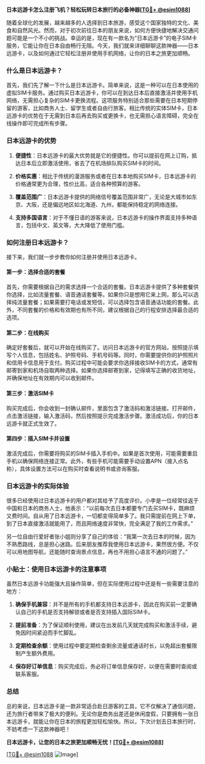 **日本远游卡怎么注册飞机？轻松玩转日本旅行的必备神器[[TG💪+ @esim1088](https://t.me/s/esim1088)]**

随着全球化的发展，越来越多的人选择到日本旅游，感受这个国家独特的文化、美食和自然风光。然而，对于初次前往日本的朋友来说，如何方便快捷地解决交通问题可能是一个不小的挑战。幸运的是，现在有一款名为“日本远游卡”的电子SIM卡服务，它能让你在日本自由畅行无阻。今天，我们就来详细聊聊这款神器——日本远游卡，以及如何通过它轻松注册并使用手机网络，让你的日本之旅更加顺畅。

### 什么是日本远游卡？

首先，我们先了解一下什么是日本远游卡。简单来说，这是一种可以在日本使用的虚拟SIM卡服务。通过购买日本远游卡，你可以在到达日本后直接激活并使用手机网络，无需担心复杂的SIM卡更换流程。这项服务特别适合那些需要在日本短期停留的游客，比如商务人士、留学生或者自由行旅客。相比传统的实体SIM卡，日本远游卡的优势在于无需到日本后再去购买或更换卡，也无需担心语言障碍，完全在线操作即可完成所有步骤。

### 日本远游卡的优势

1. **便捷性**：日本远游卡的最大优势就是它的便捷性。你可以提前在网上订购，抵达日本后立即激活使用，省去了在机场排队购买SIM卡的时间。
   
2. **价格实惠**：相比于传统的漫游服务或者在日本本地购买SIM卡，日本远游卡的价格通常更为合理，性价比高，适合各种预算的游客。

3. **覆盖范围广**：日本远游卡提供的网络信号覆盖范围非常广，无论是大城市如东京、大阪，还是偏远地区如北海道、九州，都能保持稳定的网络连接。

4. **支持多国语言**：对于不懂日语的游客来说，日本远游卡的操作界面支持多种语言，包括中文、英文等，大大降低了使用门槛。

### 如何注册日本远游卡？

接下来，我们就一步步教你如何注册并使用日本远游卡。

#### 第一步：选择合适的套餐

首先，你需要根据自己的需求选择一个合适的套餐。日本远游卡提供了多种套餐供你选择，比如流量套餐、语音通话套餐等。如果你只是想用它来上网，那么可以选择纯流量套餐；如果需要打电话或发短信，可以选择包含语音通话功能的套餐。此外，不同套餐的价格和有效期也有所不同，建议根据自己的行程安排选择最合适的选项。

#### 第二步：在线购买

确定好套餐后，就可以开始在线购买了。访问日本远游卡的官方网站，按照提示填写个人信息，包括姓名、护照号码、手机号码等。同时，你需要提供你的护照照片和信用卡信息用于支付。购买过程中可能会要求你选择接收SIM卡的方式，通常有邮寄到家和机场自取两种选择。如果你选择邮寄到家，记得填写正确的收货地址，并确保地址在有效期内可以收到邮件。

#### 第三步：激活SIM卡

购买完成后，你会收到一封确认邮件，里面包含了激活码和激活链接。打开邮件，点击激活链接，输入激活码，然后按照提示完成激活步骤。激活成功后，你的日本远游卡就正式生效了。

#### 第四步：插入SIM卡并设置

激活完成后，你需要将购买的SIM卡插入手机中。如果是首次使用，可能需要重启手机以确保网络连接正常。此外，有些手机可能需要手动设置APN（接入点名称），具体设置方法可以在购买时查看说明书或咨询客服。

### 日本远游卡的实际体验

很多已经使用过日本远游卡的用户都对其给予了高度评价。小李是一位经常往返于中国和日本的商务人士，他表示：“以前每次去日本都要专门去买SIM卡，既麻烦又费时间。自从用了日本远游卡，一切都变得简单多了。我只需提前在网上下单，到了日本直接激活就能用了，而且网络速度非常快，完全满足了我的工作需求。”

另一位自由行爱好者张小姐则分享了自己的体验：“我第一次去日本的时候，因为不熟悉路线，总是担心迷路。后来朋友推荐我使用日本远游卡，果然很方便。不仅可以用地图导航，还能随时查询景点信息，再也不用担心语言不通的问题了。”

### 小贴士：使用日本远游卡的注意事项

虽然日本远游卡功能强大且操作简单，但在实际使用过程中还是有一些需要注意的地方：

1. **确保手机兼容**：并不是所有的手机都支持日本远游卡，因此在购买前一定要确认自己的手机是否支持解锁或者是否支持插入国际SIM卡。

2. **提前准备**：为了保证顺利使用，建议在出发前几天就完成购买和激活手续，避免因时间紧迫而手忙脚乱。

3. **定期检查余额**：使用过程中要定期检查剩余流量或通话时长，以免超出套餐限制产生额外费用。

4. **保存好订单信息**：购买完成后，务必将订单信息保存好，以便在需要时查阅或联系客服。

### 总结

总的来说，日本远游卡是一款非常适合赴日游客的工具，它不仅解决了通信问题，还为旅行者带来了极大的便利。无论你是商务出差还是休闲度假，只要拥有一张日本远游卡，就能让你在日本的旅程更加轻松愉快。所以，下次计划去日本旅行时，不妨考虑一下这款神器吧！

**日本远游卡，让您的日本之旅更加顺畅无忧！[[TG💪+ @esim1088](https://t.me/s/esim1088)]**

[[TG💪+ @esim1088](https://t.me/s/esim1088) ![Image](https://i.postimg.cc/4NQfJmqS/Snipaste-2025-05-13-00-14-12.png)]